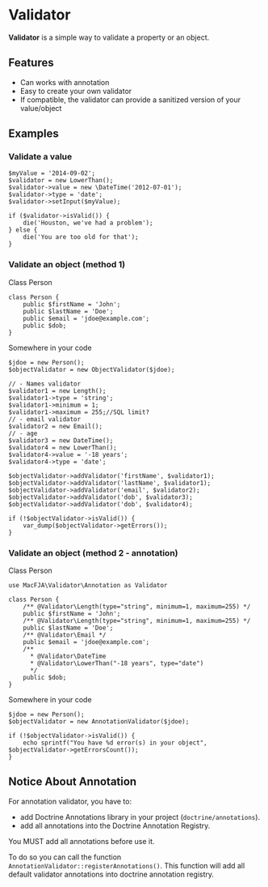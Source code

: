 # Validator #

**Validator** is a simple way to validate a property or an object.

## Features ##

- Can works with annotation
- Easy to create your own validator
- If compatible, the validator can provide a sanitized version of your value/object

## Examples ##

### Validate a value ###

    $myValue = '2014-09-02';
    $validator = new LowerThan();
    $validator->value = new \DateTime('2012-07-01');
    $validator->type = 'date';
    $validator->setInput($myValue);

    if ($validator->isValid()) {
        die('Houston, we've had a problem');
    } else {
        die('You are too old for that');
    }

### Validate an object (method 1) ###

Class Person

    class Person {
        public $firstName = 'John';
        public $lastName = 'Doe';
        public $email = 'jdoe@example.com';
        public $dob;
    }

Somewhere in your code

    $jdoe = new Person();
    $objectValidator = new ObjectValidator($jdoe);

    // - Names validator
    $validator1 = new Length();
    $validator1->type = 'string';
    $validator1->minimum = 1;
    $validator1->maximum = 255;//SQL limit?
    // - email validator
    $validator2 = new Email();
    // - age
    $validator3 = new DateTime();
    $validator4 = new LowerThan();
    $validator4->value = '-18 years';
    $validator4->type = 'date';

    $objectValidator->addValidator('firstName', $validator1);
    $objectValidator->addValidator('lastName', $validator1);
    $objectValidator->addValidator('email', $validator2);
    $objectValidator->addValidator('dob', $validator3);
    $objectValidator->addValidator('dob', $validator4);

    if (!$objectValidator->isValid()) {
        var_dump($objectValidator->getErrors());
    }

### Validate an object (method 2 - annotation) ###

Class Person

    use MacFJA\Validator\Annotation as Validator

    class Person {
        /** @Validator\Length(type="string", minimum=1, maximum=255) */
        public $firstName = 'John';
        /** @Validator\Length(type="string", minimum=1, maximum=255) */
        public $lastName = 'Doe';
        /** @Validator\Email */
        public $email = 'jdoe@example.com';
        /**
          * @Validator\DateTime
          * @Validator\LowerThan("-18 years", type="date")
          */
        public $dob;
    }

Somewhere in your code

    $jdoe = new Person();
    $objectValidator = new AnnotationValidator($jdoe);

    if (!$objectValidator->isValid()) {
        echo sprintf("You have %d error(s) in your object", $objectValidator->getErrorsCount());
    }

## Notice About Annotation ##

For annotation validator, you have to:

 - add Doctrine Annotations library in your project (`doctrine/annotations`).
 - add all annotations into the Doctrine Annotation Registry.

You MUST add all annotations before use it.

To do so you can call the function `AnnotationValidator::registerAnnotations()`.
This function will add all default validator annotations into doctrine annotation registry.